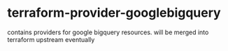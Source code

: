 # terraform-provider-googlebigquery
contains providers for google bigquery resources.  will be merged into terraform upstream eventually
